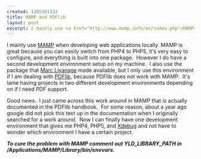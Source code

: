 ```yaml
--- 
created: 1205361333
title: MAMP and PDFlib
layout: post
excerpt: I mainly use <a href="http://www.mamp.info/en/index.php">MAMP</a> when developing web applications locally. MAMP is great because you can easily switch from PHP4 to PHP5, it's very easy to configure, and everything is built into one package.  However I do have a second development environment setup on my machine.  I also use the package that <a href="http://www.entropy.ch/software/macosx/php/">Marc Liyanage</a> made available, but I only use this environment if I am dealing with <a href="http://www.pdflib.com">PDFlib</a>, because PDFlib does not work with MAMP.  It's lame having projects in two different development environments depending on if I need PDF support.
---
```

<p>I mainly use <a href="http://www.mamp.info/en/index.php">MAMP</a> when developing web applications locally. MAMP is great because you can easily switch from PHP4 to PHP5, it's very easy to configure, and everything is built into one package.  However I do have a second development environment setup on my machine.  I also use the package that <a href="http://www.entropy.ch/software/macosx/php/">Marc Liyanage</a> made available, but I only use this environment if I am dealing with <a href="http://www.pdflib.com">PDFlib</a>, because PDFlib does not work with MAMP.  It's lame having projects in two different development environments depending on if I need PDF support.</p><p>Good news.  I just came across this work around in MAMP that is actually documented in the PDFlib handbook.  For some reason, about a year ago google did not pick this text up in the documentation when I originally searched for a work around.  Now I can finally have one development environment that gives me PHP4, PHP5, and <a href="http://xdebug.org/">Xdebug</a> and not have to wonder which environment I have a certain project. </p><p><em><strong>To cure the problem with MAMP comment out YLD_LIBRARY_PATH in /Applications/MAMP/Library/bin/envvars. </strong></em></p>
